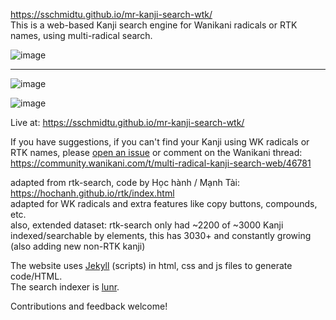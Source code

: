 https://sschmidtu.github.io/mr-kanji-search-wtk/ <br>
This is a web-based Kanji search engine for Wanikani radicals or RTK names, using multi-radical search.

![image](https://user-images.githubusercontent.com/33069673/99188399-04723480-275c-11eb-89fe-1e953056957a.png)

---
![image](https://user-images.githubusercontent.com/33069673/99188451-53b86500-275c-11eb-9e16-00d043123529.png)

![image](https://user-images.githubusercontent.com/33069673/99188470-75195100-275c-11eb-8f6f-6e3c4e6d0d13.png)


Live at: https://sschmidtu.github.io/mr-kanji-search-wtk/

If you have suggestions, if you can't find your Kanji using WK radicals or RTK names, please [open an issue](https://github.com/sschmidTU/mr-kanji-search-wtk/issues)
or comment on the Wanikani thread:
https://community.wanikani.com/t/multi-radical-kanji-search-web/46781

adapted from rtk-search, code by Học hành / Mạnh Tài: https://hochanh.github.io/rtk/index.html <br>
adapted for WK radicals and extra features like copy buttons, compounds, etc.<br>
also, extended dataset: rtk-search only had ~2200 of ~3000 Kanji indexed/searchable by elements, this has 3030+ and constantly growing (also adding new non-RTK kanji)

The website uses [Jekyll](https://jekyllrb.com/) (scripts) in html, css and js files to generate code/HTML.<br>
The search indexer is [lunr](https://lunrjs.com/).

Contributions and feedback welcome!
